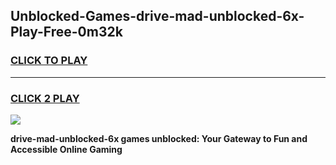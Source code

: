 
## Unblocked-Games-drive-mad-unblocked-6x-Play-Free-0m32k
<h3>
<a href="https://premium76.site?title=drive-mad-unblocked-6x&ref=18A">CLICK TO PLAY</a></h3>
<hr>

<h3>
<a href="https://premium76.site?title=drive-mad-unblocked-6x&ref=18A">CLICK 2 PLAY</a>
  
</h3>

<a href="https://premium76.site?title=drive-mad-unblocked-6x&ref=18A"><img src="https://clearcache.store/games.png"></a>


**drive-mad-unblocked-6x games unblocked: Your Gateway to Fun and Accessible Online Gaming**
